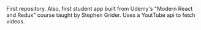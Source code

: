 First repository. Also, first student app built from Udemy's "Modern React and Redux" course taught by Stephen Grider. Uses a YoutTube api to fetch videos.
